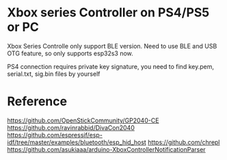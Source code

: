 # Xbox series Controller on PS4/PS5 or PC

Xbox Series Controlle only support BLE version.
Need to use BLE and USB OTG feature, so only supports esp32s3 now.

PS4 connection requires private key signature, you need to find key.pem, serial.txt, sig.bin files by yourself


# Reference

https://github.com/OpenStickCommunity/GP2040-CE
https://github.com/ravinrabbid/DivaCon2040
https://github.com/espressif/esp-idf/tree/master/examples/bluetooth/esp_hid_host
https://github.com/chrepl
https://github.com/asukiaaa/arduino-XboxControllerNotificationParser